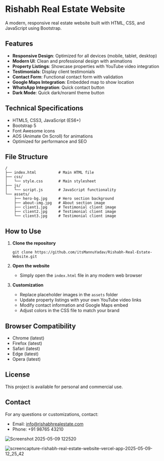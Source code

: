 # Rishabh Real Estate Website

A modern, responsive real estate website built with HTML, CSS, and JavaScript using Bootstrap.

## Features

- **Responsive Design**: Optimized for all devices (mobile, tablet, desktop)
- **Modern UI**: Clean and professional design with animations
- **Property Listings**: Showcase properties with YouTube video integration
- **Testimonials**: Display client testimonials
- **Contact Form**: Functional contact form with validation
- **Google Maps Integration**: Embedded map to show location
- **WhatsApp Integration**: Quick contact button
- **Dark Mode**: Quick dark/noraml theme button

## Technical Specifications

- HTML5, CSS3, JavaScript (ES6+)
- Bootstrap 5
- Font Awesome icons
- AOS (Animate On Scroll) for animations
- Optimized for performance and SEO

## File Structure

```
/
├── index.html          # Main HTML file
├── css/
│   └── style.css       # Main stylesheet
├── js/
│   └── script.js       # JavaScript functionality
└── assets/
    ├── hero-bg.jpg     # Hero section background
    ├── about-img.jpg   # About section image
    ├── client1.jpg     # Testimonial client image
    ├── client2.jpg     # Testimonial client image
    └── client3.jpg     # Testimonial client image
```

## How to Use

1. **Clone the repository**
   ```
   git clone https://github.com/itsMannuYadav/Rishabh-Real-Estate-Website.git
   ```

2. **Open the website**
   - Simply open the `index.html` file in any modern web browser

3. **Customization**
   - Replace placeholder images in the `assets` folder
   - Update property listings with your own YouTube video links
   - Modify contact information and Google Maps embed
   - Adjust colors in the CSS file to match your brand

## Browser Compatibility

- Chrome (latest)
- Firefox (latest)
- Safari (latest)
- Edge (latest)
- Opera (latest)


## License

This project is available for personal and commercial use.

## Contact

For any questions or customizations, contact:
- Email: info@rishabhrealestate.com
- Phone: +91 98765 43210

![Screenshot 2025-05-09 122520](https://github.com/user-attachments/assets/051f521a-b4b0-46f4-ae37-7341f3f306e9)

![screencapture-rishabh-real-estate-website-vercel-app-2025-05-09-12_25_42](https://github.com/user-attachments/assets/39154e6e-3e69-45f1-ae2f-cc3a0616d38c)
